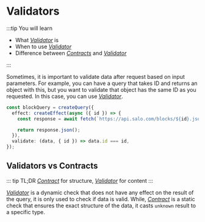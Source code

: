 # Validators

:::tip You will learn

- What [_Validator_](/api/primitives/validator) is
- When to use [_Validator_](/api/primitives/validator)
- Difference between [_Contracts_](/api/primitives/contract) and [_Validator_](/api/primitives/validator)

:::

Sometimes, it is important to validate data after request based on input parameters. For example, you can have a query that takes ID and returns an object with this, but you want to validate that object has the same ID as you requested. In this case, you can use [_Validator_](/api/primitives/validator).

```ts
const blockQuery = createQuery({
  effect: createEffect(async ({ id }) => {
    const response = await fetch(`https://api.salo.com/blocks/${id}.json`);

    return response.json();
  }),
  validate: (data, { id }) => data.id === id,
});
```

## Validators vs Contracts

::: tip TL;DR
[_Contract_](/api/primitives/contract) for structure, [_Validator_](/api/primitives/validator) for content
:::

[_Validator_](/api/primitives/validator) is a dynamic check that does not have any effect on the result of the query, it is only used to check if data is valid. While, [_Contract_](/api/primitives/contract) is a static check that ensures the exact structure of the data, it casts `unknown` result to a specific type.
